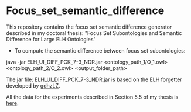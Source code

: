 # Focus_set_semantic_difference
This repository contains the focus set semantic difference generator described in my doctoral thesis: "Focus Set Subontologies and Semantic Difference for Large ELH Ontologies"

* To compute the semantic difference between focus set subontologies:

java -jar ELH_UI_DIFF_PCK_7-3_NDR.jar <ontology_path_1/O_1.owl> <ontology_path_2/O_2.owl> <output_folder_path>


The jar file: ELH_UI_DIFF_PCK_7-3_NDR.jar is based on the ELH forgetter developed by [gdhzLZ](https://github.com/gdhzLZ/ELH-forgetting).

All the data for the experiments described in Section 5.5 of my thesis is [here](https://drive.google.com/drive/folders/1y1WCpXCI0BvlHnGFQxHZO9qywbFb-i23?usp=sharing).
